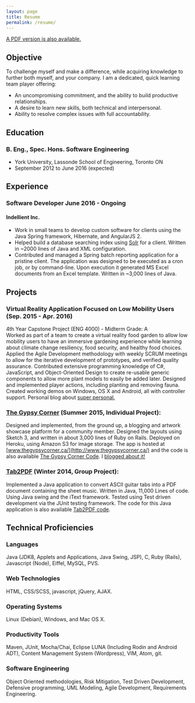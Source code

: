 ```yaml
---
layout: page
title: Resume
permalink: /resume/
---
```

[A PDF version is also available.](../docs/resume.pdf)

## Objective
To challenge myself and make a difference, while acquiring knowledge to further both myself, and your company.
I am a dedicated, quick learning team player offering:
 - An uncompromising commitment, and the ability to build productive relationships.
 - A desire to learn new skills, both technical and interpersonal.
 - Ability to resolve complex issues with full accountability.

## Education  

### B. Eng., Spec. Hons. Software Engineering
  - York University, Lassonde School of Engineering, Toronto ON  
  - September 2012 to June 2016 (expected)

## Experience  

### Software Developer June 2016 - Ongoing

#### Indellient Inc.
- Work in small teams to develop custom software for clients using the Java Spring framework, Hibernate, and AngularJS 2.
- Helped build a database searching index using [Solr](http://lucene.apache.org/solr/) for a client. Written in ~2000 lines of Java and XML configuration.
- Contributed and managed a Spring batch reporting application for a pristine client. The application was designed to be executed as a cron job, or by command-line. Upon execution it generated MS Excel documents from an Excel template. Written in ~3,000 lines of Java.

## Projects  

### Virtual Reality Application Focused on Low Mobility Users (Sep. 2015 - Apr. 2016)
4th Year Capstone Project (ENG 4000) - Midterm Grade: A   
Worked as part of a team to create a virtual reality food garden to allow low
mobility users to have an immersive gardening experience while learning about
climate change resiliency, food security, and healthy food choices.
Applied the Agile Development methodology with weekly SCRUM meetings to allow
for the iterative development of prototypes, and verified quality assurance.
Contributed extensive programming knowledge of C#, JavaScript, and
Object-Oriented Design to create re-usable generic components to allow more
plant models to easily be added later. Designed and implemented player
actions, including planting and removing fauna. Created working demos on Windows, OS X and Android, all with controller
support. Personal blog about [super personal.](http://skylerlayne.me/2016/04/01/what-i-learned-from-capstone.html) 

### [The Gypsy Corner](http://www.thegypsycorner.ca/) (Summer 2015, Individual Project):  
Designed and implemented, from the ground up, a blogging and artwork showcase
 platform for a community member. Designed the layouts using Sketch 3, and written in
 about 3,000 lines of Ruby on Rails. Deployed on Heroku, using Amazon S3 for image storage. The app is hosted at [www.thegypsycorner.ca/](http://www.thegypsycorner.ca/) and the code is also available [The Gypsy Corner Code](https://github.com/skylerto/thegypsycorner/tree/master/gypsycorner). I [blogged about it!](http://skylerlayne.me/programming/ruby/2015/06/21/ruby-production.html)  

### [Tab2PDF](https://github.com/skylerto/RuntimeDefenders3) (Winter 2014, Group Project):  
Implemented a Java application to convert ASCII guitar tabs into a PDF document
 containing the sheet music. Written in Java, 11,000 Lines of code. Using Java swing and
 the iText framework. Tested using Test driven development via the JUnit testing
 framework. The code for this Java application is also available [Tab2PDF code](https://github.com/skylerto/RuntimeDefenders3).  

## Technical Proficiencies

### Languages
Java (JDK8, Applets and Applications, Java Swing, JSP), C, Ruby (Rails), Javascript (Node), Eiffel, MySQL, PVS.  

### Web Technologies
HTML, CSS/SCSS, javascript, jQuery, AJAX.  

### Operating Systems
Linux (Debian), Windows, and Mac OS X.  

### Productivity Tools
Maven, JUnit, Mocha/Chai, Eclipse LUNA (Including Rodin and Android ADT), Content Management System (Wordpress), VIM, Atom, git.  

### Software Engineering
Object Oriented methodologies, Risk Mitigation, Test Driven Development, Defensive programming, UML Modeling, Agile Development, Requirements Engineering.
